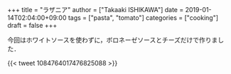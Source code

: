 +++
title = "ラザニア"
author = ["Takaaki ISHIKAWA"]
date = 2019-01-14T02:04:00+09:00
tags = ["pasta", "tomato"]
categories = ["cooking"]
draft = false
+++

今回はホワイトソースを使わずに，ボロネーゼソースとチーズだけで作りました．

{{< tweet 1084764017476825088 >}}
